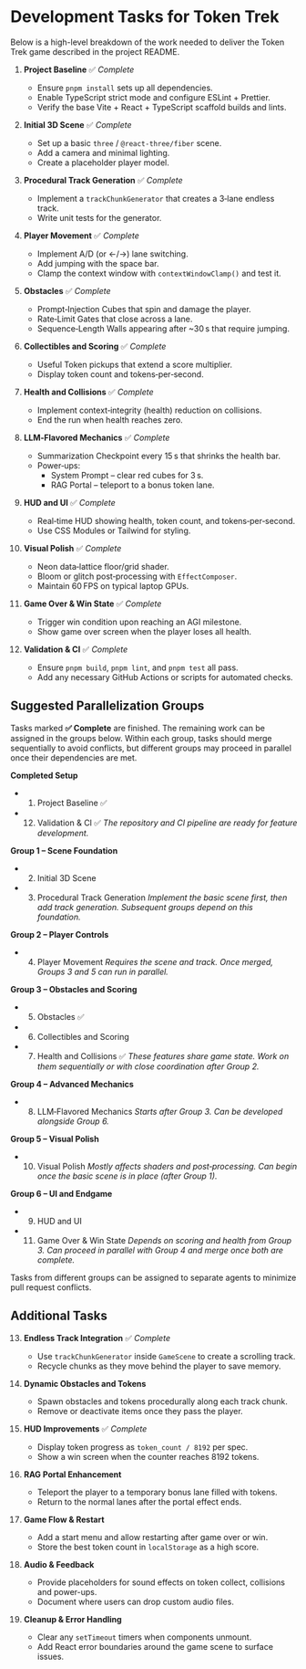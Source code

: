 # Development Tasks for Token Trek

Below is a high-level breakdown of the work needed to deliver the Token Trek game described in the project README.

1. **Project Baseline** ✅ *Complete*
   - Ensure `pnpm install` sets up all dependencies.
   - Enable TypeScript strict mode and configure ESLint + Prettier.
   - Verify the base Vite + React + TypeScript scaffold builds and lints.

2. **Initial 3D Scene** ✅ *Complete*
   - Set up a basic `three` / `@react-three/fiber` scene.
   - Add a camera and minimal lighting.
   - Create a placeholder player model.

3. **Procedural Track Generation** ✅ *Complete*
   - Implement a `trackChunkGenerator` that creates a 3‑lane endless track.
   - Write unit tests for the generator.

4. **Player Movement** ✅ *Complete*
   - Implement A/D (or ←/→) lane switching.
   - Add jumping with the space bar.
   - Clamp the context window with `contextWindowClamp()` and test it.

5. **Obstacles** ✅ *Complete*
   - Prompt‑Injection Cubes that spin and damage the player.
   - Rate‑Limit Gates that close across a lane.
   - Sequence‑Length Walls appearing after ~30 s that require jumping.

6. **Collectibles and Scoring** ✅ *Complete*
   - Useful Token pickups that extend a score multiplier.
   - Display token count and tokens‑per‑second.

7. **Health and Collisions** ✅ *Complete*
   - Implement context‑integrity (health) reduction on collisions.
   - End the run when health reaches zero.

8. **LLM‑Flavored Mechanics** ✅ *Complete*
   - Summarization Checkpoint every 15 s that shrinks the health bar.
   - Power‑ups:
     - System Prompt – clear red cubes for 3 s.
     - RAG Portal – teleport to a bonus token lane.

9. **HUD and UI** ✅ *Complete*
   - Real‑time HUD showing health, token count, and tokens‑per‑second.
   - Use CSS Modules or Tailwind for styling.

10. **Visual Polish** ✅ *Complete*
    - Neon data‑lattice floor/grid shader.
    - Bloom or glitch post‑processing with `EffectComposer`.
    - Maintain 60 FPS on typical laptop GPUs.

11. **Game Over & Win State** ✅ *Complete*
    - Trigger win condition upon reaching an AGI milestone.
    - Show game over screen when the player loses all health.

12. **Validation & CI** ✅ *Complete*
    - Ensure `pnpm build`, `pnpm lint`, and `pnpm test` all pass.
    - Add any necessary GitHub Actions or scripts for automated checks.

## Suggested Parallelization Groups

Tasks marked **✅ Complete** are finished. The remaining work can be assigned in
the groups below. Within each group, tasks should merge sequentially to avoid
conflicts, but different groups may proceed in parallel once their dependencies
are met.

**Completed Setup**
  - 1. Project Baseline ✅
  - 12. Validation & CI ✅
  *The repository and CI pipeline are ready for feature development.*

**Group 1 – Scene Foundation**
  - 2. Initial 3D Scene
  - 3. Procedural Track Generation
  *Implement the basic scene first, then add track generation. Subsequent groups
  depend on this foundation.*

**Group 2 – Player Controls**
  - 4. Player Movement
  *Requires the scene and track. Once merged, Groups 3 and 5 can run in parallel.*

**Group 3 – Obstacles and Scoring**
  - 5. Obstacles ✅
  - 6. Collectibles and Scoring
  - 7. Health and Collisions ✅
  *These features share game state. Work on them sequentially or with close
  coordination after Group 2.*

**Group 4 – Advanced Mechanics**
  - 8. LLM‑Flavored Mechanics
  *Starts after Group 3. Can be developed alongside Group 6.*

**Group 5 – Visual Polish**
  - 10. Visual Polish
  *Mostly affects shaders and post‑processing. Can begin once the basic scene is
  in place (after Group 1).*

**Group 6 – UI and Endgame**
  - 9. HUD and UI
  - 11. Game Over & Win State
  *Depends on scoring and health from Group 3. Can proceed in parallel with
  Group 4 and merge once both are complete.*

Tasks from different groups can be assigned to separate agents to minimize pull
request conflicts.


## Additional Tasks

13. **Endless Track Integration** ✅ *Complete*
    - Use `trackChunkGenerator` inside `GameScene` to create a scrolling track.
    - Recycle chunks as they move behind the player to save memory.

14. **Dynamic Obstacles and Tokens**
    - Spawn obstacles and tokens procedurally along each track chunk.
    - Remove or deactivate items once they pass the player.

15. **HUD Improvements** ✅ *Complete*
    - Display token progress as `token_count / 8192` per spec.
    - Show a win screen when the counter reaches 8192 tokens.

16. **RAG Portal Enhancement**
    - Teleport the player to a temporary bonus lane filled with tokens.
    - Return to the normal lanes after the portal effect ends.

17. **Game Flow & Restart**
    - Add a start menu and allow restarting after game over or win.
    - Store the best token count in `localStorage` as a high score.

18. **Audio & Feedback**
    - Provide placeholders for sound effects on token collect, collisions and power-ups.
    - Document where users can drop custom audio files.

19. **Cleanup & Error Handling**
    - Clear any `setTimeout` timers when components unmount.
    - Add React error boundaries around the game scene to surface issues.
